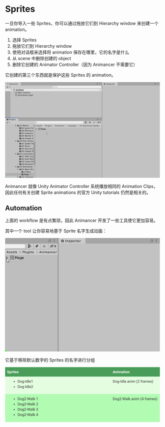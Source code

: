 # Sprites

一旦你导入一些 Sprites，你可以通过拖放它们到 Hierarchy window 来创建一个 animation。

1. 选择 Sprites
2. 拖放它们到 Hierarchy window
3. 使用对话框来选择将 animation 保存在哪里，它的名字是什么
4. 从 scene 中删除创建的 object
5. 删除它创建的 Animator Controller（因为 Animancer 不需要它）

它创建的第三个东西就是保护这些 Sprites 的 animation。

![sprites-to-animation](../../../Image/sprites-to-animation.gif)

Animancer 就像 Unity Animator Controller 系统播放相同的 Animation Clips，因此任何有关创建 Sprite animations 的官方 Unity tutorials 仍然是相关的。

## Automation

上面的 workflow 是有点繁琐，因此 Animancer 开发了一些工具使它更加容易。

其中一个 tool 让你容易地基于 Sprite 名字生成动画：

![generate-animations-by-sprite-name](../../../Image/generate-animations-by-sprite-name.gif)

它基于移除默认数字的 Sprites 的名字进行分组

![SpriteAnimation](../../../Image/SpriteAnimation.png)
